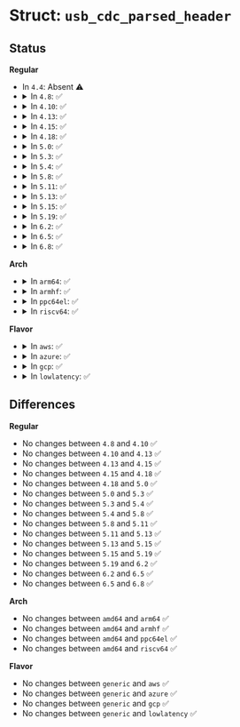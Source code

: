 # Struct: <code>usb_cdc_parsed_header</code>

## Status
<b>Regular</b>
<ul>
<li>
In <code>4.4</code>: Absent ⚠️
</li>
<li>
<details>
<summary>In <code>4.8</code>: ✅</summary>

```c
struct usb_cdc_parsed_header {
    struct usb_cdc_union_desc *usb_cdc_union_desc;
    struct usb_cdc_header_desc *usb_cdc_header_desc;
    struct usb_cdc_call_mgmt_descriptor *usb_cdc_call_mgmt_descriptor;
    struct usb_cdc_acm_descriptor *usb_cdc_acm_descriptor;
    struct usb_cdc_country_functional_desc *usb_cdc_country_functional_desc;
    struct usb_cdc_network_terminal_desc *usb_cdc_network_terminal_desc;
    struct usb_cdc_ether_desc *usb_cdc_ether_desc;
    struct usb_cdc_dmm_desc *usb_cdc_dmm_desc;
    struct usb_cdc_mdlm_desc *usb_cdc_mdlm_desc;
    struct usb_cdc_mdlm_detail_desc *usb_cdc_mdlm_detail_desc;
    struct usb_cdc_obex_desc *usb_cdc_obex_desc;
    struct usb_cdc_ncm_desc *usb_cdc_ncm_desc;
    struct usb_cdc_mbim_desc *usb_cdc_mbim_desc;
    struct usb_cdc_mbim_extended_desc *usb_cdc_mbim_extended_desc;
    bool phonet_magic_present;
};
```
</details>
</li>
<li>
<details>
<summary>In <code>4.10</code>: ✅</summary>

```c
struct usb_cdc_parsed_header {
    struct usb_cdc_union_desc *usb_cdc_union_desc;
    struct usb_cdc_header_desc *usb_cdc_header_desc;
    struct usb_cdc_call_mgmt_descriptor *usb_cdc_call_mgmt_descriptor;
    struct usb_cdc_acm_descriptor *usb_cdc_acm_descriptor;
    struct usb_cdc_country_functional_desc *usb_cdc_country_functional_desc;
    struct usb_cdc_network_terminal_desc *usb_cdc_network_terminal_desc;
    struct usb_cdc_ether_desc *usb_cdc_ether_desc;
    struct usb_cdc_dmm_desc *usb_cdc_dmm_desc;
    struct usb_cdc_mdlm_desc *usb_cdc_mdlm_desc;
    struct usb_cdc_mdlm_detail_desc *usb_cdc_mdlm_detail_desc;
    struct usb_cdc_obex_desc *usb_cdc_obex_desc;
    struct usb_cdc_ncm_desc *usb_cdc_ncm_desc;
    struct usb_cdc_mbim_desc *usb_cdc_mbim_desc;
    struct usb_cdc_mbim_extended_desc *usb_cdc_mbim_extended_desc;
    bool phonet_magic_present;
};
```
</details>
</li>
<li>
<details>
<summary>In <code>4.13</code>: ✅</summary>

```c
struct usb_cdc_parsed_header {
    struct usb_cdc_union_desc *usb_cdc_union_desc;
    struct usb_cdc_header_desc *usb_cdc_header_desc;
    struct usb_cdc_call_mgmt_descriptor *usb_cdc_call_mgmt_descriptor;
    struct usb_cdc_acm_descriptor *usb_cdc_acm_descriptor;
    struct usb_cdc_country_functional_desc *usb_cdc_country_functional_desc;
    struct usb_cdc_network_terminal_desc *usb_cdc_network_terminal_desc;
    struct usb_cdc_ether_desc *usb_cdc_ether_desc;
    struct usb_cdc_dmm_desc *usb_cdc_dmm_desc;
    struct usb_cdc_mdlm_desc *usb_cdc_mdlm_desc;
    struct usb_cdc_mdlm_detail_desc *usb_cdc_mdlm_detail_desc;
    struct usb_cdc_obex_desc *usb_cdc_obex_desc;
    struct usb_cdc_ncm_desc *usb_cdc_ncm_desc;
    struct usb_cdc_mbim_desc *usb_cdc_mbim_desc;
    struct usb_cdc_mbim_extended_desc *usb_cdc_mbim_extended_desc;
    bool phonet_magic_present;
};
```
</details>
</li>
<li>
<details>
<summary>In <code>4.15</code>: ✅</summary>

```c
struct usb_cdc_parsed_header {
    struct usb_cdc_union_desc *usb_cdc_union_desc;
    struct usb_cdc_header_desc *usb_cdc_header_desc;
    struct usb_cdc_call_mgmt_descriptor *usb_cdc_call_mgmt_descriptor;
    struct usb_cdc_acm_descriptor *usb_cdc_acm_descriptor;
    struct usb_cdc_country_functional_desc *usb_cdc_country_functional_desc;
    struct usb_cdc_network_terminal_desc *usb_cdc_network_terminal_desc;
    struct usb_cdc_ether_desc *usb_cdc_ether_desc;
    struct usb_cdc_dmm_desc *usb_cdc_dmm_desc;
    struct usb_cdc_mdlm_desc *usb_cdc_mdlm_desc;
    struct usb_cdc_mdlm_detail_desc *usb_cdc_mdlm_detail_desc;
    struct usb_cdc_obex_desc *usb_cdc_obex_desc;
    struct usb_cdc_ncm_desc *usb_cdc_ncm_desc;
    struct usb_cdc_mbim_desc *usb_cdc_mbim_desc;
    struct usb_cdc_mbim_extended_desc *usb_cdc_mbim_extended_desc;
    bool phonet_magic_present;
};
```
</details>
</li>
<li>
<details>
<summary>In <code>4.18</code>: ✅</summary>

```c
struct usb_cdc_parsed_header {
    struct usb_cdc_union_desc *usb_cdc_union_desc;
    struct usb_cdc_header_desc *usb_cdc_header_desc;
    struct usb_cdc_call_mgmt_descriptor *usb_cdc_call_mgmt_descriptor;
    struct usb_cdc_acm_descriptor *usb_cdc_acm_descriptor;
    struct usb_cdc_country_functional_desc *usb_cdc_country_functional_desc;
    struct usb_cdc_network_terminal_desc *usb_cdc_network_terminal_desc;
    struct usb_cdc_ether_desc *usb_cdc_ether_desc;
    struct usb_cdc_dmm_desc *usb_cdc_dmm_desc;
    struct usb_cdc_mdlm_desc *usb_cdc_mdlm_desc;
    struct usb_cdc_mdlm_detail_desc *usb_cdc_mdlm_detail_desc;
    struct usb_cdc_obex_desc *usb_cdc_obex_desc;
    struct usb_cdc_ncm_desc *usb_cdc_ncm_desc;
    struct usb_cdc_mbim_desc *usb_cdc_mbim_desc;
    struct usb_cdc_mbim_extended_desc *usb_cdc_mbim_extended_desc;
    bool phonet_magic_present;
};
```
</details>
</li>
<li>
<details>
<summary>In <code>5.0</code>: ✅</summary>

```c
struct usb_cdc_parsed_header {
    struct usb_cdc_union_desc *usb_cdc_union_desc;
    struct usb_cdc_header_desc *usb_cdc_header_desc;
    struct usb_cdc_call_mgmt_descriptor *usb_cdc_call_mgmt_descriptor;
    struct usb_cdc_acm_descriptor *usb_cdc_acm_descriptor;
    struct usb_cdc_country_functional_desc *usb_cdc_country_functional_desc;
    struct usb_cdc_network_terminal_desc *usb_cdc_network_terminal_desc;
    struct usb_cdc_ether_desc *usb_cdc_ether_desc;
    struct usb_cdc_dmm_desc *usb_cdc_dmm_desc;
    struct usb_cdc_mdlm_desc *usb_cdc_mdlm_desc;
    struct usb_cdc_mdlm_detail_desc *usb_cdc_mdlm_detail_desc;
    struct usb_cdc_obex_desc *usb_cdc_obex_desc;
    struct usb_cdc_ncm_desc *usb_cdc_ncm_desc;
    struct usb_cdc_mbim_desc *usb_cdc_mbim_desc;
    struct usb_cdc_mbim_extended_desc *usb_cdc_mbim_extended_desc;
    bool phonet_magic_present;
};
```
</details>
</li>
<li>
<details>
<summary>In <code>5.3</code>: ✅</summary>

```c
struct usb_cdc_parsed_header {
    struct usb_cdc_union_desc *usb_cdc_union_desc;
    struct usb_cdc_header_desc *usb_cdc_header_desc;
    struct usb_cdc_call_mgmt_descriptor *usb_cdc_call_mgmt_descriptor;
    struct usb_cdc_acm_descriptor *usb_cdc_acm_descriptor;
    struct usb_cdc_country_functional_desc *usb_cdc_country_functional_desc;
    struct usb_cdc_network_terminal_desc *usb_cdc_network_terminal_desc;
    struct usb_cdc_ether_desc *usb_cdc_ether_desc;
    struct usb_cdc_dmm_desc *usb_cdc_dmm_desc;
    struct usb_cdc_mdlm_desc *usb_cdc_mdlm_desc;
    struct usb_cdc_mdlm_detail_desc *usb_cdc_mdlm_detail_desc;
    struct usb_cdc_obex_desc *usb_cdc_obex_desc;
    struct usb_cdc_ncm_desc *usb_cdc_ncm_desc;
    struct usb_cdc_mbim_desc *usb_cdc_mbim_desc;
    struct usb_cdc_mbim_extended_desc *usb_cdc_mbim_extended_desc;
    bool phonet_magic_present;
};
```
</details>
</li>
<li>
<details>
<summary>In <code>5.4</code>: ✅</summary>

```c
struct usb_cdc_parsed_header {
    struct usb_cdc_union_desc *usb_cdc_union_desc;
    struct usb_cdc_header_desc *usb_cdc_header_desc;
    struct usb_cdc_call_mgmt_descriptor *usb_cdc_call_mgmt_descriptor;
    struct usb_cdc_acm_descriptor *usb_cdc_acm_descriptor;
    struct usb_cdc_country_functional_desc *usb_cdc_country_functional_desc;
    struct usb_cdc_network_terminal_desc *usb_cdc_network_terminal_desc;
    struct usb_cdc_ether_desc *usb_cdc_ether_desc;
    struct usb_cdc_dmm_desc *usb_cdc_dmm_desc;
    struct usb_cdc_mdlm_desc *usb_cdc_mdlm_desc;
    struct usb_cdc_mdlm_detail_desc *usb_cdc_mdlm_detail_desc;
    struct usb_cdc_obex_desc *usb_cdc_obex_desc;
    struct usb_cdc_ncm_desc *usb_cdc_ncm_desc;
    struct usb_cdc_mbim_desc *usb_cdc_mbim_desc;
    struct usb_cdc_mbim_extended_desc *usb_cdc_mbim_extended_desc;
    bool phonet_magic_present;
};
```
</details>
</li>
<li>
<details>
<summary>In <code>5.8</code>: ✅</summary>

```c
struct usb_cdc_parsed_header {
    struct usb_cdc_union_desc *usb_cdc_union_desc;
    struct usb_cdc_header_desc *usb_cdc_header_desc;
    struct usb_cdc_call_mgmt_descriptor *usb_cdc_call_mgmt_descriptor;
    struct usb_cdc_acm_descriptor *usb_cdc_acm_descriptor;
    struct usb_cdc_country_functional_desc *usb_cdc_country_functional_desc;
    struct usb_cdc_network_terminal_desc *usb_cdc_network_terminal_desc;
    struct usb_cdc_ether_desc *usb_cdc_ether_desc;
    struct usb_cdc_dmm_desc *usb_cdc_dmm_desc;
    struct usb_cdc_mdlm_desc *usb_cdc_mdlm_desc;
    struct usb_cdc_mdlm_detail_desc *usb_cdc_mdlm_detail_desc;
    struct usb_cdc_obex_desc *usb_cdc_obex_desc;
    struct usb_cdc_ncm_desc *usb_cdc_ncm_desc;
    struct usb_cdc_mbim_desc *usb_cdc_mbim_desc;
    struct usb_cdc_mbim_extended_desc *usb_cdc_mbim_extended_desc;
    bool phonet_magic_present;
};
```
</details>
</li>
<li>
<details>
<summary>In <code>5.11</code>: ✅</summary>

```c
struct usb_cdc_parsed_header {
    struct usb_cdc_union_desc *usb_cdc_union_desc;
    struct usb_cdc_header_desc *usb_cdc_header_desc;
    struct usb_cdc_call_mgmt_descriptor *usb_cdc_call_mgmt_descriptor;
    struct usb_cdc_acm_descriptor *usb_cdc_acm_descriptor;
    struct usb_cdc_country_functional_desc *usb_cdc_country_functional_desc;
    struct usb_cdc_network_terminal_desc *usb_cdc_network_terminal_desc;
    struct usb_cdc_ether_desc *usb_cdc_ether_desc;
    struct usb_cdc_dmm_desc *usb_cdc_dmm_desc;
    struct usb_cdc_mdlm_desc *usb_cdc_mdlm_desc;
    struct usb_cdc_mdlm_detail_desc *usb_cdc_mdlm_detail_desc;
    struct usb_cdc_obex_desc *usb_cdc_obex_desc;
    struct usb_cdc_ncm_desc *usb_cdc_ncm_desc;
    struct usb_cdc_mbim_desc *usb_cdc_mbim_desc;
    struct usb_cdc_mbim_extended_desc *usb_cdc_mbim_extended_desc;
    bool phonet_magic_present;
};
```
</details>
</li>
<li>
<details>
<summary>In <code>5.13</code>: ✅</summary>

```c
struct usb_cdc_parsed_header {
    struct usb_cdc_union_desc *usb_cdc_union_desc;
    struct usb_cdc_header_desc *usb_cdc_header_desc;
    struct usb_cdc_call_mgmt_descriptor *usb_cdc_call_mgmt_descriptor;
    struct usb_cdc_acm_descriptor *usb_cdc_acm_descriptor;
    struct usb_cdc_country_functional_desc *usb_cdc_country_functional_desc;
    struct usb_cdc_network_terminal_desc *usb_cdc_network_terminal_desc;
    struct usb_cdc_ether_desc *usb_cdc_ether_desc;
    struct usb_cdc_dmm_desc *usb_cdc_dmm_desc;
    struct usb_cdc_mdlm_desc *usb_cdc_mdlm_desc;
    struct usb_cdc_mdlm_detail_desc *usb_cdc_mdlm_detail_desc;
    struct usb_cdc_obex_desc *usb_cdc_obex_desc;
    struct usb_cdc_ncm_desc *usb_cdc_ncm_desc;
    struct usb_cdc_mbim_desc *usb_cdc_mbim_desc;
    struct usb_cdc_mbim_extended_desc *usb_cdc_mbim_extended_desc;
    bool phonet_magic_present;
};
```
</details>
</li>
<li>
<details>
<summary>In <code>5.15</code>: ✅</summary>

```c
struct usb_cdc_parsed_header {
    struct usb_cdc_union_desc *usb_cdc_union_desc;
    struct usb_cdc_header_desc *usb_cdc_header_desc;
    struct usb_cdc_call_mgmt_descriptor *usb_cdc_call_mgmt_descriptor;
    struct usb_cdc_acm_descriptor *usb_cdc_acm_descriptor;
    struct usb_cdc_country_functional_desc *usb_cdc_country_functional_desc;
    struct usb_cdc_network_terminal_desc *usb_cdc_network_terminal_desc;
    struct usb_cdc_ether_desc *usb_cdc_ether_desc;
    struct usb_cdc_dmm_desc *usb_cdc_dmm_desc;
    struct usb_cdc_mdlm_desc *usb_cdc_mdlm_desc;
    struct usb_cdc_mdlm_detail_desc *usb_cdc_mdlm_detail_desc;
    struct usb_cdc_obex_desc *usb_cdc_obex_desc;
    struct usb_cdc_ncm_desc *usb_cdc_ncm_desc;
    struct usb_cdc_mbim_desc *usb_cdc_mbim_desc;
    struct usb_cdc_mbim_extended_desc *usb_cdc_mbim_extended_desc;
    bool phonet_magic_present;
};
```
</details>
</li>
<li>
<details>
<summary>In <code>5.19</code>: ✅</summary>

```c
struct usb_cdc_parsed_header {
    struct usb_cdc_union_desc *usb_cdc_union_desc;
    struct usb_cdc_header_desc *usb_cdc_header_desc;
    struct usb_cdc_call_mgmt_descriptor *usb_cdc_call_mgmt_descriptor;
    struct usb_cdc_acm_descriptor *usb_cdc_acm_descriptor;
    struct usb_cdc_country_functional_desc *usb_cdc_country_functional_desc;
    struct usb_cdc_network_terminal_desc *usb_cdc_network_terminal_desc;
    struct usb_cdc_ether_desc *usb_cdc_ether_desc;
    struct usb_cdc_dmm_desc *usb_cdc_dmm_desc;
    struct usb_cdc_mdlm_desc *usb_cdc_mdlm_desc;
    struct usb_cdc_mdlm_detail_desc *usb_cdc_mdlm_detail_desc;
    struct usb_cdc_obex_desc *usb_cdc_obex_desc;
    struct usb_cdc_ncm_desc *usb_cdc_ncm_desc;
    struct usb_cdc_mbim_desc *usb_cdc_mbim_desc;
    struct usb_cdc_mbim_extended_desc *usb_cdc_mbim_extended_desc;
    bool phonet_magic_present;
};
```
</details>
</li>
<li>
<details>
<summary>In <code>6.2</code>: ✅</summary>

```c
struct usb_cdc_parsed_header {
    struct usb_cdc_union_desc *usb_cdc_union_desc;
    struct usb_cdc_header_desc *usb_cdc_header_desc;
    struct usb_cdc_call_mgmt_descriptor *usb_cdc_call_mgmt_descriptor;
    struct usb_cdc_acm_descriptor *usb_cdc_acm_descriptor;
    struct usb_cdc_country_functional_desc *usb_cdc_country_functional_desc;
    struct usb_cdc_network_terminal_desc *usb_cdc_network_terminal_desc;
    struct usb_cdc_ether_desc *usb_cdc_ether_desc;
    struct usb_cdc_dmm_desc *usb_cdc_dmm_desc;
    struct usb_cdc_mdlm_desc *usb_cdc_mdlm_desc;
    struct usb_cdc_mdlm_detail_desc *usb_cdc_mdlm_detail_desc;
    struct usb_cdc_obex_desc *usb_cdc_obex_desc;
    struct usb_cdc_ncm_desc *usb_cdc_ncm_desc;
    struct usb_cdc_mbim_desc *usb_cdc_mbim_desc;
    struct usb_cdc_mbim_extended_desc *usb_cdc_mbim_extended_desc;
    bool phonet_magic_present;
};
```
</details>
</li>
<li>
<details>
<summary>In <code>6.5</code>: ✅</summary>

```c
struct usb_cdc_parsed_header {
    struct usb_cdc_union_desc *usb_cdc_union_desc;
    struct usb_cdc_header_desc *usb_cdc_header_desc;
    struct usb_cdc_call_mgmt_descriptor *usb_cdc_call_mgmt_descriptor;
    struct usb_cdc_acm_descriptor *usb_cdc_acm_descriptor;
    struct usb_cdc_country_functional_desc *usb_cdc_country_functional_desc;
    struct usb_cdc_network_terminal_desc *usb_cdc_network_terminal_desc;
    struct usb_cdc_ether_desc *usb_cdc_ether_desc;
    struct usb_cdc_dmm_desc *usb_cdc_dmm_desc;
    struct usb_cdc_mdlm_desc *usb_cdc_mdlm_desc;
    struct usb_cdc_mdlm_detail_desc *usb_cdc_mdlm_detail_desc;
    struct usb_cdc_obex_desc *usb_cdc_obex_desc;
    struct usb_cdc_ncm_desc *usb_cdc_ncm_desc;
    struct usb_cdc_mbim_desc *usb_cdc_mbim_desc;
    struct usb_cdc_mbim_extended_desc *usb_cdc_mbim_extended_desc;
    bool phonet_magic_present;
};
```
</details>
</li>
<li>
<details>
<summary>In <code>6.8</code>: ✅</summary>

```c
struct usb_cdc_parsed_header {
    struct usb_cdc_union_desc *usb_cdc_union_desc;
    struct usb_cdc_header_desc *usb_cdc_header_desc;
    struct usb_cdc_call_mgmt_descriptor *usb_cdc_call_mgmt_descriptor;
    struct usb_cdc_acm_descriptor *usb_cdc_acm_descriptor;
    struct usb_cdc_country_functional_desc *usb_cdc_country_functional_desc;
    struct usb_cdc_network_terminal_desc *usb_cdc_network_terminal_desc;
    struct usb_cdc_ether_desc *usb_cdc_ether_desc;
    struct usb_cdc_dmm_desc *usb_cdc_dmm_desc;
    struct usb_cdc_mdlm_desc *usb_cdc_mdlm_desc;
    struct usb_cdc_mdlm_detail_desc *usb_cdc_mdlm_detail_desc;
    struct usb_cdc_obex_desc *usb_cdc_obex_desc;
    struct usb_cdc_ncm_desc *usb_cdc_ncm_desc;
    struct usb_cdc_mbim_desc *usb_cdc_mbim_desc;
    struct usb_cdc_mbim_extended_desc *usb_cdc_mbim_extended_desc;
    bool phonet_magic_present;
};
```
</details>
</li>
</ul>
<b>Arch</b>
<ul>
<li>
<details>
<summary>In <code>arm64</code>: ✅</summary>

```c
struct usb_cdc_parsed_header {
    struct usb_cdc_union_desc *usb_cdc_union_desc;
    struct usb_cdc_header_desc *usb_cdc_header_desc;
    struct usb_cdc_call_mgmt_descriptor *usb_cdc_call_mgmt_descriptor;
    struct usb_cdc_acm_descriptor *usb_cdc_acm_descriptor;
    struct usb_cdc_country_functional_desc *usb_cdc_country_functional_desc;
    struct usb_cdc_network_terminal_desc *usb_cdc_network_terminal_desc;
    struct usb_cdc_ether_desc *usb_cdc_ether_desc;
    struct usb_cdc_dmm_desc *usb_cdc_dmm_desc;
    struct usb_cdc_mdlm_desc *usb_cdc_mdlm_desc;
    struct usb_cdc_mdlm_detail_desc *usb_cdc_mdlm_detail_desc;
    struct usb_cdc_obex_desc *usb_cdc_obex_desc;
    struct usb_cdc_ncm_desc *usb_cdc_ncm_desc;
    struct usb_cdc_mbim_desc *usb_cdc_mbim_desc;
    struct usb_cdc_mbim_extended_desc *usb_cdc_mbim_extended_desc;
    bool phonet_magic_present;
};
```
</details>
</li>
<li>
<details>
<summary>In <code>armhf</code>: ✅</summary>

```c
struct usb_cdc_parsed_header {
    struct usb_cdc_union_desc *usb_cdc_union_desc;
    struct usb_cdc_header_desc *usb_cdc_header_desc;
    struct usb_cdc_call_mgmt_descriptor *usb_cdc_call_mgmt_descriptor;
    struct usb_cdc_acm_descriptor *usb_cdc_acm_descriptor;
    struct usb_cdc_country_functional_desc *usb_cdc_country_functional_desc;
    struct usb_cdc_network_terminal_desc *usb_cdc_network_terminal_desc;
    struct usb_cdc_ether_desc *usb_cdc_ether_desc;
    struct usb_cdc_dmm_desc *usb_cdc_dmm_desc;
    struct usb_cdc_mdlm_desc *usb_cdc_mdlm_desc;
    struct usb_cdc_mdlm_detail_desc *usb_cdc_mdlm_detail_desc;
    struct usb_cdc_obex_desc *usb_cdc_obex_desc;
    struct usb_cdc_ncm_desc *usb_cdc_ncm_desc;
    struct usb_cdc_mbim_desc *usb_cdc_mbim_desc;
    struct usb_cdc_mbim_extended_desc *usb_cdc_mbim_extended_desc;
    bool phonet_magic_present;
};
```
</details>
</li>
<li>
<details>
<summary>In <code>ppc64el</code>: ✅</summary>

```c
struct usb_cdc_parsed_header {
    struct usb_cdc_union_desc *usb_cdc_union_desc;
    struct usb_cdc_header_desc *usb_cdc_header_desc;
    struct usb_cdc_call_mgmt_descriptor *usb_cdc_call_mgmt_descriptor;
    struct usb_cdc_acm_descriptor *usb_cdc_acm_descriptor;
    struct usb_cdc_country_functional_desc *usb_cdc_country_functional_desc;
    struct usb_cdc_network_terminal_desc *usb_cdc_network_terminal_desc;
    struct usb_cdc_ether_desc *usb_cdc_ether_desc;
    struct usb_cdc_dmm_desc *usb_cdc_dmm_desc;
    struct usb_cdc_mdlm_desc *usb_cdc_mdlm_desc;
    struct usb_cdc_mdlm_detail_desc *usb_cdc_mdlm_detail_desc;
    struct usb_cdc_obex_desc *usb_cdc_obex_desc;
    struct usb_cdc_ncm_desc *usb_cdc_ncm_desc;
    struct usb_cdc_mbim_desc *usb_cdc_mbim_desc;
    struct usb_cdc_mbim_extended_desc *usb_cdc_mbim_extended_desc;
    bool phonet_magic_present;
};
```
</details>
</li>
<li>
<details>
<summary>In <code>riscv64</code>: ✅</summary>

```c
struct usb_cdc_parsed_header {
    struct usb_cdc_union_desc *usb_cdc_union_desc;
    struct usb_cdc_header_desc *usb_cdc_header_desc;
    struct usb_cdc_call_mgmt_descriptor *usb_cdc_call_mgmt_descriptor;
    struct usb_cdc_acm_descriptor *usb_cdc_acm_descriptor;
    struct usb_cdc_country_functional_desc *usb_cdc_country_functional_desc;
    struct usb_cdc_network_terminal_desc *usb_cdc_network_terminal_desc;
    struct usb_cdc_ether_desc *usb_cdc_ether_desc;
    struct usb_cdc_dmm_desc *usb_cdc_dmm_desc;
    struct usb_cdc_mdlm_desc *usb_cdc_mdlm_desc;
    struct usb_cdc_mdlm_detail_desc *usb_cdc_mdlm_detail_desc;
    struct usb_cdc_obex_desc *usb_cdc_obex_desc;
    struct usb_cdc_ncm_desc *usb_cdc_ncm_desc;
    struct usb_cdc_mbim_desc *usb_cdc_mbim_desc;
    struct usb_cdc_mbim_extended_desc *usb_cdc_mbim_extended_desc;
    bool phonet_magic_present;
};
```
</details>
</li>
</ul>
<b>Flavor</b>
<ul>
<li>
<details>
<summary>In <code>aws</code>: ✅</summary>

```c
struct usb_cdc_parsed_header {
    struct usb_cdc_union_desc *usb_cdc_union_desc;
    struct usb_cdc_header_desc *usb_cdc_header_desc;
    struct usb_cdc_call_mgmt_descriptor *usb_cdc_call_mgmt_descriptor;
    struct usb_cdc_acm_descriptor *usb_cdc_acm_descriptor;
    struct usb_cdc_country_functional_desc *usb_cdc_country_functional_desc;
    struct usb_cdc_network_terminal_desc *usb_cdc_network_terminal_desc;
    struct usb_cdc_ether_desc *usb_cdc_ether_desc;
    struct usb_cdc_dmm_desc *usb_cdc_dmm_desc;
    struct usb_cdc_mdlm_desc *usb_cdc_mdlm_desc;
    struct usb_cdc_mdlm_detail_desc *usb_cdc_mdlm_detail_desc;
    struct usb_cdc_obex_desc *usb_cdc_obex_desc;
    struct usb_cdc_ncm_desc *usb_cdc_ncm_desc;
    struct usb_cdc_mbim_desc *usb_cdc_mbim_desc;
    struct usb_cdc_mbim_extended_desc *usb_cdc_mbim_extended_desc;
    bool phonet_magic_present;
};
```
</details>
</li>
<li>
<details>
<summary>In <code>azure</code>: ✅</summary>

```c
struct usb_cdc_parsed_header {
    struct usb_cdc_union_desc *usb_cdc_union_desc;
    struct usb_cdc_header_desc *usb_cdc_header_desc;
    struct usb_cdc_call_mgmt_descriptor *usb_cdc_call_mgmt_descriptor;
    struct usb_cdc_acm_descriptor *usb_cdc_acm_descriptor;
    struct usb_cdc_country_functional_desc *usb_cdc_country_functional_desc;
    struct usb_cdc_network_terminal_desc *usb_cdc_network_terminal_desc;
    struct usb_cdc_ether_desc *usb_cdc_ether_desc;
    struct usb_cdc_dmm_desc *usb_cdc_dmm_desc;
    struct usb_cdc_mdlm_desc *usb_cdc_mdlm_desc;
    struct usb_cdc_mdlm_detail_desc *usb_cdc_mdlm_detail_desc;
    struct usb_cdc_obex_desc *usb_cdc_obex_desc;
    struct usb_cdc_ncm_desc *usb_cdc_ncm_desc;
    struct usb_cdc_mbim_desc *usb_cdc_mbim_desc;
    struct usb_cdc_mbim_extended_desc *usb_cdc_mbim_extended_desc;
    bool phonet_magic_present;
};
```
</details>
</li>
<li>
<details>
<summary>In <code>gcp</code>: ✅</summary>

```c
struct usb_cdc_parsed_header {
    struct usb_cdc_union_desc *usb_cdc_union_desc;
    struct usb_cdc_header_desc *usb_cdc_header_desc;
    struct usb_cdc_call_mgmt_descriptor *usb_cdc_call_mgmt_descriptor;
    struct usb_cdc_acm_descriptor *usb_cdc_acm_descriptor;
    struct usb_cdc_country_functional_desc *usb_cdc_country_functional_desc;
    struct usb_cdc_network_terminal_desc *usb_cdc_network_terminal_desc;
    struct usb_cdc_ether_desc *usb_cdc_ether_desc;
    struct usb_cdc_dmm_desc *usb_cdc_dmm_desc;
    struct usb_cdc_mdlm_desc *usb_cdc_mdlm_desc;
    struct usb_cdc_mdlm_detail_desc *usb_cdc_mdlm_detail_desc;
    struct usb_cdc_obex_desc *usb_cdc_obex_desc;
    struct usb_cdc_ncm_desc *usb_cdc_ncm_desc;
    struct usb_cdc_mbim_desc *usb_cdc_mbim_desc;
    struct usb_cdc_mbim_extended_desc *usb_cdc_mbim_extended_desc;
    bool phonet_magic_present;
};
```
</details>
</li>
<li>
<details>
<summary>In <code>lowlatency</code>: ✅</summary>

```c
struct usb_cdc_parsed_header {
    struct usb_cdc_union_desc *usb_cdc_union_desc;
    struct usb_cdc_header_desc *usb_cdc_header_desc;
    struct usb_cdc_call_mgmt_descriptor *usb_cdc_call_mgmt_descriptor;
    struct usb_cdc_acm_descriptor *usb_cdc_acm_descriptor;
    struct usb_cdc_country_functional_desc *usb_cdc_country_functional_desc;
    struct usb_cdc_network_terminal_desc *usb_cdc_network_terminal_desc;
    struct usb_cdc_ether_desc *usb_cdc_ether_desc;
    struct usb_cdc_dmm_desc *usb_cdc_dmm_desc;
    struct usb_cdc_mdlm_desc *usb_cdc_mdlm_desc;
    struct usb_cdc_mdlm_detail_desc *usb_cdc_mdlm_detail_desc;
    struct usb_cdc_obex_desc *usb_cdc_obex_desc;
    struct usb_cdc_ncm_desc *usb_cdc_ncm_desc;
    struct usb_cdc_mbim_desc *usb_cdc_mbim_desc;
    struct usb_cdc_mbim_extended_desc *usb_cdc_mbim_extended_desc;
    bool phonet_magic_present;
};
```
</details>
</li>
</ul>

## Differences
<b>Regular</b>
<ul>
<li>
No changes between <code>4.8</code> and <code>4.10</code> ✅
</li>
<li>
No changes between <code>4.10</code> and <code>4.13</code> ✅
</li>
<li>
No changes between <code>4.13</code> and <code>4.15</code> ✅
</li>
<li>
No changes between <code>4.15</code> and <code>4.18</code> ✅
</li>
<li>
No changes between <code>4.18</code> and <code>5.0</code> ✅
</li>
<li>
No changes between <code>5.0</code> and <code>5.3</code> ✅
</li>
<li>
No changes between <code>5.3</code> and <code>5.4</code> ✅
</li>
<li>
No changes between <code>5.4</code> and <code>5.8</code> ✅
</li>
<li>
No changes between <code>5.8</code> and <code>5.11</code> ✅
</li>
<li>
No changes between <code>5.11</code> and <code>5.13</code> ✅
</li>
<li>
No changes between <code>5.13</code> and <code>5.15</code> ✅
</li>
<li>
No changes between <code>5.15</code> and <code>5.19</code> ✅
</li>
<li>
No changes between <code>5.19</code> and <code>6.2</code> ✅
</li>
<li>
No changes between <code>6.2</code> and <code>6.5</code> ✅
</li>
<li>
No changes between <code>6.5</code> and <code>6.8</code> ✅
</li>
</ul>
<b>Arch</b>
<ul>
<li>
No changes between <code>amd64</code> and <code>arm64</code> ✅
</li>
<li>
No changes between <code>amd64</code> and <code>armhf</code> ✅
</li>
<li>
No changes between <code>amd64</code> and <code>ppc64el</code> ✅
</li>
<li>
No changes between <code>amd64</code> and <code>riscv64</code> ✅
</li>
</ul>
<b>Flavor</b>
<ul>
<li>
No changes between <code>generic</code> and <code>aws</code> ✅
</li>
<li>
No changes between <code>generic</code> and <code>azure</code> ✅
</li>
<li>
No changes between <code>generic</code> and <code>gcp</code> ✅
</li>
<li>
No changes between <code>generic</code> and <code>lowlatency</code> ✅
</li>
</ul>
